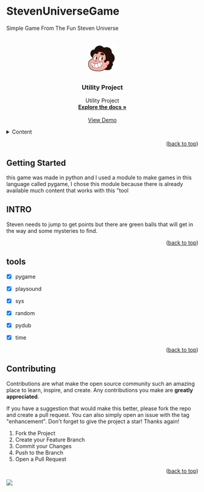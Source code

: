 # StevenUniverseGame
Simple Game From The Fun Steven Universe

<a name="readme-top"></a>





<!-- PROJECT LOGO -->
<br />
<div align="center">
  <a href="https://github.com/Dizziolica/Utility/blob/main/ligacao.py">
    <img src="/stevenhead.png" alt="Logo" width="80" height="80">
  </a>

  <h3 align="center">Utility Project </h3>

  <p align="center">
    Utility Project
    <br />
    <a href="https://"https://github.com/Dizziolica/StevenUniverseGame"><strong>Explore the docs »</strong></a>
    <br />
    <br />
    <a href="https://github.com/Dizziolica/StevenUniverseGame">View Demo</a>
  
  </p>
</div>



<!-- TABLE OF CONTENTS -->
<details>
  <summary>Content</summary>
  <ol>
    <li>
      <a href="#about-the-project">About The Project</a>
      <ul>
        <li><a href="#built-with">Built With</a></li>
      </ul>
    </li>
    <li>
      <a href="/ligacao.py">Getting Started</a>
      <ul>
        <li><a href="#prerequisites">Prerequisites</a></li>
        <li><a href="#installation">Installation</a></li>
      </ul>
    </li>
    <li><a href="#usage">Usage</a></li>
    <li><a href="#tools">Roadmap</a></li>
    <li><a href="#contributing">Contributing</a></li>
    <li><a href="#license">License</a></li>
    <li><a href="#contact">Contact</a></li>
    <li><a href="#acknowledgments">Acknowledgments</a></li>
  </ol>
</details>





<p align="right">(<a href="#readme-top">back to top</a>)</p>





<!-- GETTING STARTED -->
## Getting Started

this game was made in python and I used a module to make games in this language called pygame, I chose this module because there is already available much content that works with this "tool


## INTRO


Steven needs to jump to get points but there are green balls that will get in the way and some mysteries to find.
                                       
<p align="right">(<a href="#readme-top">back to top</a>)</p>



<!-- TOOLS -->
## tools

- [x] pygame
- [x] playsound
- [x] sys
- [x] random
- [x] pydub
- [x] time
    



<p align="right">(<a href="#readme-top">back to top</a>)</p>



<!-- CONTRIBUTING -->
## Contributing

Contributions are what make the open source community such an amazing place to learn, inspire, and create. Any contributions you make are **greatly appreciated**.

If you have a suggestion that would make this better, please fork the repo and create a pull request. You can also simply open an issue with the tag "enhancement".
Don't forget to give the project a star! Thanks again!

1. Fork the Project
2. Create your Feature Branch 
3. Commit your Changes 
4. Push to the Branch 
5. Open a Pull Request

<p align="right">(<a href="#readme-top">back to top</a>)</p>



![](https://github.com/Dizziolica/StevenUniverseGame/blob/main/steven.gif)
